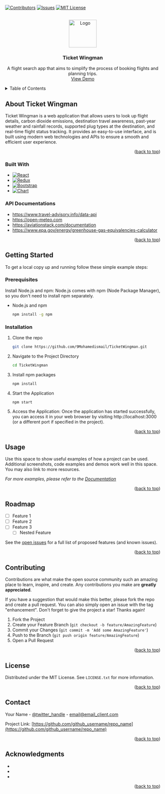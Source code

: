 <!-- Improved compatibility of back to top link: See: https://github.com/othneildrew/Best-README-Template/pull/73 -->

<a name="readme-top"></a>

<!--
*** Thanks for checking out the Best-README-Template. If you have a suggestion
*** that would make this better, please fork the repo and create a pull request
*** or simply open an issue with the tag "enhancement".
*** Don't forget to give the project a star!
*** Thanks again! Now go create something AMAZING! :D
-->

<!-- PROJECT SHIELDS -->
<!--
*** I'm using markdown "reference style" links for readability.
*** Reference links are enclosed in brackets [ ] instead of parentheses ( ).
*** See the bottom of this document for the declaration of the reference variables
*** for contributors-url, forks-url, etc. This is an optional, concise syntax you may use.
*** https://www.markdownguide.org/basic-syntax/#reference-style-links
-->

[![Contributors][contributors-shield]][contributors-url]
[![Issues][issues-shield]][issues-url]
[![MIT License][license-shield]][license-url]

<!-- PROJECT LOGO -->
<br />
<div align="center">
  <a href="https://github.com/github_username/repo_name">
    <img src="src/assets/ticketwingman_color.png" alt="Logo" width="90" height="90">
  </a>

<h3 align="center">Ticket Wingman</h3>

  <p align="center">
    A flight search app that aims to simplify the process of booking flights and planning trips.
    <br />
    <a href="https://github.com/github_username/repo_name">View Demo</a>

  </p>
</div>

<!-- TABLE OF CONTENTS -->
<details>
  <summary>Table of Contents</summary>
  <ol>
    <li>
      <a href="#about-the-project">About Ticket Wingman</a>
      <ul>
        <li><a href="#built-with">Built With</a></li>
        <li><a href="#api-documentations">Api Documentations</a></li>
      </ul>
    </li>
    <li>
      <a href="#getting-started">Getting Started</a>
      <ul>
        <li><a href="#prerequisites">Prerequisites</a></li>
        <li><a href="#installation">Installation</a></li>
      </ul>
    </li>
    <li><a href="#usage">Usage</a></li>
    <li><a href="#roadmap">Roadmap</a></li>
    <li><a href="#contributing">Contributing</a></li>
    <li><a href="#license">License</a></li>
    <li><a href="#contact">Contact</a></li>
    <li><a href="#acknowledgments">Acknowledgments</a></li>
  </ol>
</details>

<!-- ABOUT THE PROJECT -->

## About Ticket Wingman

Ticket Wingman is a web application that allows users to look up flight details, carbon dioxide emissions, destination travel awareness, past-year weather and rainfall records, supported plug types at the destination, and real-time flight status tracking. It provides an easy-to-use interface, and is built using modern web technologies and APIs to ensure a smooth and efficient user experience.

<p align="right">(<a href="#readme-top">back to top</a>)</p>

### Built With

- [![React][React.js]][React-url]
- [![Redux][Redux.js]][Redux-url]
- [![Bootstrap][Bootstrap.com]][Bootstrap-url]
- [![Chart][Chart.js]][ChartJs-url]

### API Documentations

- https://www.travel-advisory.info/data-api
- https://open-meteo.com
- https://aviationstack.com/documentation
- https://www.epa.gov/energy/greenhouse-gas-equivalencies-calculator

<p align="right">(<a href="#readme-top">back to top</a>)</p>

<!-- GETTING STARTED -->

## Getting Started

To get a local copy up and running follow these simple example steps:

### Prerequisites

Install Node.js and npm: Node.js comes with npm (Node Package Manager), so you don't need to install npm separately.

- Node.js and npm
  ```sh
  npm install -g npm
  ```

### Installation

1. Clone the repo
   ```sh
   git clone https://github.com/9Mohamedismail/TicketWingman.git
   ```
2. Navigate to the Project Directory
   ```sh
   cd TicketWingman
   ```
3. Install npm packages
   ```sh
   npm install
   ```
4. Start the Application
   ```sh
   npm start
   ```
5. Access the Application:
   Once the application has started successfully, you can access it in your web browser by visiting http://localhost:3000 (or a different port if specified in the project).

<p align="right">(<a href="#readme-top">back to top</a>)</p>

<!-- USAGE EXAMPLES -->

## Usage

Use this space to show useful examples of how a project can be used. Additional screenshots, code examples and demos work well in this space. You may also link to more resources.

_For more examples, please refer to the [Documentation](https://example.com)_

<p align="right">(<a href="#readme-top">back to top</a>)</p>

<!-- ROADMAP -->

## Roadmap

- [ ] Feature 1
- [ ] Feature 2
- [ ] Feature 3
  - [ ] Nested Feature

See the [open issues](https://github.com/github_username/repo_name/issues) for a full list of proposed features (and known issues).

<p align="right">(<a href="#readme-top">back to top</a>)</p>

<!-- CONTRIBUTING -->

## Contributing

Contributions are what make the open source community such an amazing place to learn, inspire, and create. Any contributions you make are **greatly appreciated**.

If you have a suggestion that would make this better, please fork the repo and create a pull request. You can also simply open an issue with the tag "enhancement".
Don't forget to give the project a star! Thanks again!

1. Fork the Project
2. Create your Feature Branch (`git checkout -b feature/AmazingFeature`)
3. Commit your Changes (`git commit -m 'Add some AmazingFeature'`)
4. Push to the Branch (`git push origin feature/AmazingFeature`)
5. Open a Pull Request

<p align="right">(<a href="#readme-top">back to top</a>)</p>

<!-- LICENSE -->

## License

Distributed under the MIT License. See `LICENSE.txt` for more information.

<p align="right">(<a href="#readme-top">back to top</a>)</p>

<!-- CONTACT -->

## Contact

Your Name - [@twitter_handle](https://twitter.com/twitter_handle) - email@email_client.com

Project Link: [https://github.com/github_username/repo_name](https://github.com/github_username/repo_name)

<p align="right">(<a href="#readme-top">back to top</a>)</p>

<!-- ACKNOWLEDGMENTS -->

## Acknowledgments

- []()
- []()
- []()

<p align="right">(<a href="#readme-top">back to top</a>)</p>

<!-- MARKDOWN LINKS & IMAGES -->
<!-- https://www.markdownguide.org/basic-syntax/#reference-style-links -->

<!-- [contributors-shield]: https://img.shields.io/github/contributors/github_username/repo_name.svg?style=for-the-badge -->

[contributors-shield]: https://img.shields.io/badge/contributors-4-green?style=for-the-badge
[contributors-url]: https://github.com/shellyh0626
[issues-shield]: https://img.shields.io/github/issues/github_username/repo_name.svg?style=for-the-badge
[issues-url]: https://github.com/github_username/repo_name/issues
[license-shield]: https://img.shields.io/github/license/github_username/repo_name.svg?style=for-the-badge
[license-url]: https://github.com/github_username/repo_name/blob/master/LICENSE.txt
[product-screenshot]: images/screenshot.png
[React.js]: https://img.shields.io/badge/React-20232A?style=for-the-badge&logo=react&logoColor=61DAFB
[React-url]: https://reactjs.org/
[Redux.js]: https://img.shields.io/badge/redux.js-000000?style=for-the-badge&logo=redux&logoColor=%23764ABC&color=%23282828
[Redux-url]: https://redux.js.org/
[Chart.js]: https://img.shields.io/badge/chart.js-000000?style=for-the-badge&logo=chartdotjs&logoColor=%23FF6384&color=%23eee
[ChartJs-url]: https://www.chartjs.org/
[Bootstrap.com]: https://img.shields.io/badge/Bootstrap-563D7C?style=for-the-badge&logo=bootstrap&logoColor=white
[Bootstrap-url]: https://getbootstrap.com
